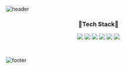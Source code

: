 ![header](https://capsule-render.vercel.app/api?type=Waving&color=D1E9D1&height=200&section=header&text=Seongmin%20Kim&fontSize=60&animation=fadeIn)

<div align="center">
    <h3>🌟Tech Stack🌟</h3>
    <p>
        <img src="https://img.shields.io/badge/Java-007396?style=flat&logo=Java&logoColor=white" />
        <img src="https://img.shields.io/badge/Spring%20Boot-6DB33F?style=flat&logo=Spring&logoColor=white" />
        <img src="https://img.shields.io/badge/MySQL-4479A1?style=flat&logo=MySQL&logoColor=white" />
        <img src="https://img.shields.io/badge/MongoDB-47A248?style=flat&logo=MongoDB&logoColor=white" />
        <img src="https://img.shields.io/badge/Redis-DC382D?style=flat&logo=Redis&logoColor=white" />
        <img src="https://img.shields.io/badge/RabbitMQ-FF6600?style=flat&logo=RabbitMQ&logoColor=white" />
    </p>
    </br>
</div>

![footer](https://capsule-render.vercel.app/api?type=Waving&color=D1E9D1&height=150&section=footer)

